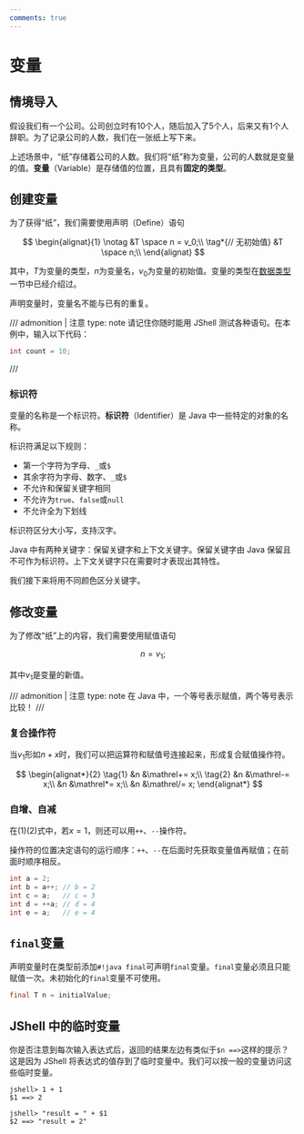 ```yaml
---
comments: true
---
```


# 变量

## 情境导入

假设我们有一个公司。公司创立时有10个人，随后加入了5个人，后来又有1个人辞职。为了记录公司的人数，我们在一张纸上写下来。

上述场景中，“纸”存储着公司的人数。我们将“纸”称为变量，公司的人数就是变量的值。**变量**（Variable）是存储值的位置，且具有**固定的类型**。

## 创建变量

为了获得“纸”，我们需要使用声明（Define）语句

$$
\begin{alignat}{1}
\notag &T \space n = v_0;\\
\tag*{// 无初始值} &T \space n;\\
\end{alignat}
$$

其中，$T$为变量的类型，$n$为变量名，$v_0$为变量的初始值。变量的类型在[数据类型](datatype.md)一节中已经介绍过。

声明变量时，变量名不能与已有的重复。

/// admonition | 注意
    type: note
请记住你随时能用 JShell 测试各种语句。在本例中，输入以下代码：
```java
int count = 10;
```
///

### 标识符

变量的名称是一个标识符。**标识符**（Identifier）是 Java 中一些特定的对象的名称。

标识符满足以下规则：

- 第一个字符为字母、`_`或`$`
- 其余字符为字母、数字、`_`或`$`
- 不允许和保留关键字相同
- 不允许为`true`、`false`或`null`
- 不允许全为下划线

标识符区分大小写，支持汉字。

Java 中有两种关键字：保留关键字和上下文关键字。保留关键字由 Java 保留且不可作为标识符。上下文关键字只在需要时才表现出其特性。

我们接下来将用不同颜色区分关键字。

## 修改变量

为了修改“纸”上的内容，我们需要使用赋值语句

$$
n = v_1;
$$

其中$v_1$是变量的新值。

/// admonition | 注意
    type: note
在 Java 中，一个等号表示赋值，两个等号表示比较！
///

### 复合操作符

当$v_1$形如$n + x$时，我们可以把运算符和赋值号连接起来，形成复合赋值操作符。

$$
\begin{alignat*}{2}
\tag{1} &n &\mathrel+= x;\\
\tag{2} &n &\mathrel-= x;\\
&n &\mathrel*= x;\\
&n &\mathrel/= x;
\end{alignat*}
$$

### 自增、自减

在$(1)(2)$式中，若$x=1$，则还可以用`++`、`--`操作符。

操作符的位置决定语句的运行顺序：`++`、`--`在后面时先获取变量值再赋值；在前面时顺序相反。

```java
int a = 2;
int b = a++; // b = 2
int c = a;   // c = 3
int d = ++a; // d = 4
int e = a;   // e = 4
```

## `final`变量

声明变量时在类型前添加`#!java final`可声明`final`变量。`final`变量必须且只能赋值一次。未初始化的`final`变量不可使用。

```java
final T n = initialValue;
```

## JShell 中的临时变量

你是否注意到每次输入表达式后，返回的结果左边有类似于`$n ==>`这样的提示？这是因为 JShell 将表达式的值存到了临时变量中。我们可以按一般的变量访问这些临时变量。

```
jshell> 1 + 1
$1 ==> 2

jshell> "result = " + $1
$2 ==> "result = 2"
```
